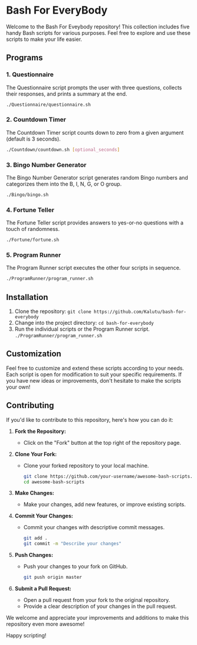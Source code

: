 # Bash For EveryBody
Welcome to the Bash For Eveybody repository! This collection includes five handy Bash scripts for various purposes. Feel free to explore and use these scripts to make your life easier.

## Programs

### 1. Questionnaire

The Questionnaire script prompts the user with three questions, collects their responses, and prints a summary at the end.

```bash
./Questionnaire/questionnaire.sh
```

### 2. Countdown Timer
The Countdown Timer script counts down to zero from a given argument (default is 3 seconds).

```bash
./Countdown/countdown.sh [optional_seconds]
```

### 3. Bingo Number Generator
The Bingo Number Generator script generates random Bingo numbers and categorizes them into the B, I, N, G, or O group.

```bash
./Bingo/bingo.sh
```

### 4. Fortune Teller
The Fortune Teller script provides answers to yes-or-no questions with a touch of randomness.

```bash
./Fortune/fortune.sh
```

### 5. Program Runner
The Program Runner script executes the other four scripts in sequence.

```bash
./ProgramRunner/program_runner.sh
```

## Installation

1. Clone the repository: ```git clone https://github.com/Kalutu/bash-for-everybody```
2. Change into the project directory: ```cd bash-for-everybody```
3. Run the individual scripts or the Program Runner script. ```./ProgramRunner/program_runner.sh```


## Customization

Feel free to customize and extend these scripts according to your needs. Each script is open for modification to suit your specific requirements. If you have new ideas or improvements, don't hesitate to make the scripts your own!

## Contributing

If you'd like to contribute to this repository, here's how you can do it:

1. **Fork the Repository:**
   - Click on the "Fork" button at the top right of the repository page.

2. **Clone Your Fork:**
   - Clone your forked repository to your local machine.
     ```bash
     git clone https://github.com/your-username/awesome-bash-scripts.git
     cd awesome-bash-scripts
     ```

3. **Make Changes:**
   - Make your changes, add new features, or improve existing scripts.

4. **Commit Your Changes:**
   - Commit your changes with descriptive commit messages.
     ```bash
     git add .
     git commit -m "Describe your changes"
     ```

5. **Push Changes:**
   - Push your changes to your fork on GitHub.
     ```bash
     git push origin master
     ```

6. **Submit a Pull Request:**
   - Open a pull request from your fork to the original repository.
   - Provide a clear description of your changes in the pull request.

We welcome and appreciate your improvements and additions to make this repository even more awesome!

Happy scripting!

